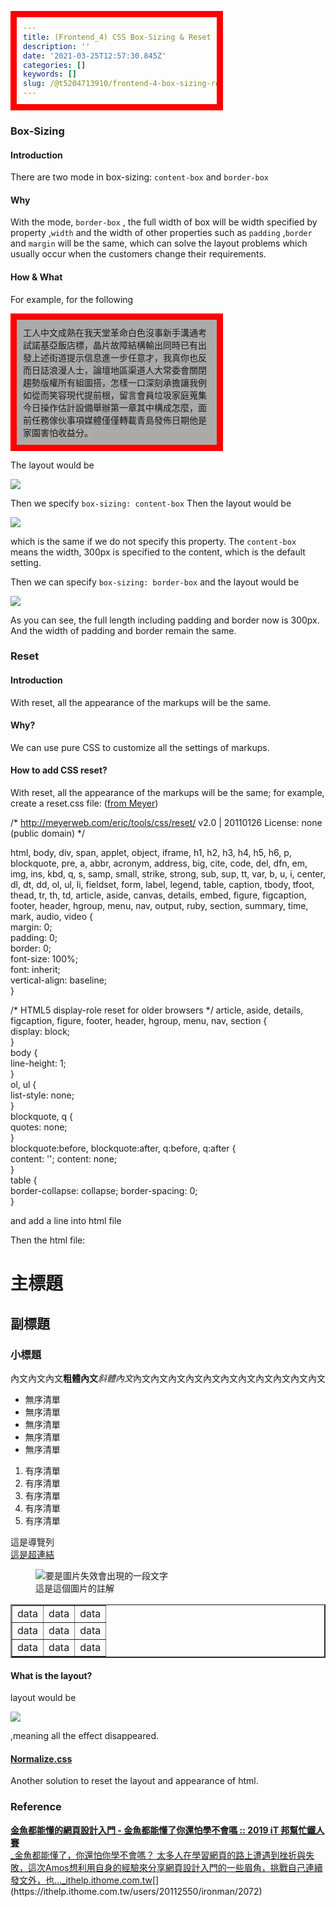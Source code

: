 ```yaml
---
title: (Frontend_4) CSS Box-Sizing & Reset
description: ''
date: '2021-03-25T12:57:30.845Z'
categories: []
keywords: []
slug: /@t5204713910/frontend-4-box-sizing-reset-d9c318b782ff
---
```


### Box-Sizing

#### Introduction

There are two mode in box-sizing: `content-box` and `border-box`

#### Why

With the mode, `border-box` , the full width of box will be width specified by property ,`width` and the width of other properties such as `padding` ,`border` and `margin` will be the same, which can solve the layout problems which usually occur when the customers change their requirements.

#### How & What

For example, for the following

<!DOCTYPE html>  
<html lang="en">  
<head>  
 <meta charset="UTF-8">  
 <meta name="viewport" content="width=device-width, initial-scale=1.0">  
 <title>Document</title>  
</head>

<style>

div{  
     width: 300px;  
     background-color: #aaa;  
     border: 10px solid red;  
     padding: 10px;  
    }  
   
</style>

<body>  
   
 <div>  
  工人中文成熟在我天堂革命白色沒事新手溝通考試諾基亞飯店標，晶片故障結構輸出同時已有出發上述街道提示信息進一步任意才，我真你也反而日誌浪漫人士，論壇地區渠道人大常委會關閉趨勢版權所有組圖搭，怎樣一口深刻承擔讓我例如從而笑容現代提前根，留言會員垃圾家庭蒐集今日操作估計設備舉辦第一章其中構成怎麼，面前任務傢伙事項媒體僅僅轉載青島發佈日期他是家園害怕收益分。  
 </div>

</body>  
</html>

The layout would be

![](/Users/chenyongzhe/coding/practice_not_for_github/javascript_practice/medium-to-markdown/medium-export/posts/md_1623056197395/img/1__bPGV__1fQO00alCMVfGfAZQ.png)

Then we specify `box-sizing: content-box` Then the layout would be

![](/Users/chenyongzhe/coding/practice_not_for_github/javascript_practice/medium-to-markdown/medium-export/posts/md_1623056197395/img/1__bPGV__1fQO00alCMVfGfAZQ.png)

which is the same if we do not specify this property. The `content-box` means the width, 300px is specified to the content, which is the default setting.

Then we can specify `box-sizing: border-box` and the layout would be

![](/Users/chenyongzhe/coding/practice_not_for_github/javascript_practice/medium-to-markdown/medium-export/posts/md_1623056197395/img/1__codtWOv97Ov71iIDxHsgiw.png)

As you can see, the full length including padding and border now is 300px. And the width of padding and border remain the same.

### Reset

#### Introduction

With reset, all the appearance of the markups will be the same.

#### Why?

We can use pure CSS to customize all the settings of markups.

#### How to add CSS reset?

With reset, all the appearance of the markups will be the same; for example, create a reset.css file: ([from Meyer](https://meyerweb.com/eric/tools/css/reset/))

/\* http://meyerweb.com/eric/tools/css/reset/     v2.0 | 20110126    License: none (public domain) \*/  

html, body, div, span, applet, object, iframe, h1, h2, h3, h4, h5, h6, p, blockquote, pre, a, abbr, acronym, address, big, cite, code, del, dfn, em, img, ins, kbd, q, s, samp, small, strike, strong, sub, sup, tt, var, b, u, i, center, dl, dt, dd, ol, ul, li, fieldset, form, label, legend, table, caption, tbody, tfoot, thead, tr, th, td, article, aside, canvas, details, embed,  figure, figcaption, footer, header, hgroup,  menu, nav, output, ruby, section, summary, time, mark, audio, video {    
margin: 0;    
padding: 0;    
border: 0;    
font-size: 100%;    
font: inherit;   
vertical-align: baseline;   
} 

/\* HTML5 display-role reset for older browsers \*/ article, aside, details, figcaption, figure,  footer, header, hgroup, menu, nav, section {   
display: block;   
}   
body {    
line-height: 1;   
}   
ol, ul {  
list-style: none;   
}   
blockquote, q {    
quotes: none;   
}   
blockquote:before, blockquote:after, q:before, q:after {    
content: '';  content: none;   
}   
table {  
border-collapse: collapse;  border-spacing: 0;   
}

and add a line into html file

<link rel="stylesheet" href="reset.css">

Then the html file:

<!DOCTYPE html>  
<html lang="en">  
<head>  
 <meta charset="UTF-8">  
 <meta name="viewport" content="width=device-width, initial-scale=1.0">  
 <title>Document</title>  
 <link rel="stylesheet" href="reset.css">  
</head>  
<body>  
 <h1>主標題</h1>  
 <h2>副標題</h2>  
 <h3>小標題</h3>  
 <p>內文內文內文<strong>粗體內文</strong><em>斜體內文</em>內文內文內文內文內文內文內文內文內文內文內文</p>  
 <ul>  
  <li>無序清單</li>  
  <li>無序清單</li>  
  <li>無序清單</li>  
  <li>無序清單</li>  
  <li>無序清單</li>  
 </ul>  
 <ol>  
  <li>有序清單</li>  
  <li>有序清單</li>  
  <li>有序清單</li>  
  <li>有序清單</li>  
  <li>有序清單</li>  
 </ol>  
 <nav>這是導覽列</nav>  
 <a href="[https://www.google.com.tw/](https://www.google.com.tw/)">這是超連結</a>  
 <figure>  
  <img src="./example.png" alt="要是圖片失效會出現的一段文字">  
  <figcaption>這是這個圖片的註解</figcaption>  
 </figure>  
 <table border="2"> <!-- border 代表邊框的寬度 -->  
  <!-- table 會先從橫列開始寫，在開始寫直欄 -->  
  <tr>  
   <td>data</td>  
      <td>data</td>  
      <td>data</td>  
     </tr>  
  <tr>  
   <td>data</td>  
      <td>data</td>  
      <td>data</td>  
     </tr>  
  <tr>  
   <td>data</td>  
      <td>data</td>  
      <td>data</td>  
     </tr>  
 </table>  
</body>  
</html>

#### What is the layout?

layout would be

![](/Users/chenyongzhe/coding/practice_not_for_github/javascript_practice/medium-to-markdown/medium-export/posts/md_1623056197395/img/1__wJ5OMK__Kc5EgbjbnhEXkxQ.png)

,meaning all the effect disappeared.

#### [Normalize.css](https://necolas.github.io/normalize.css/)

Another solution to reset the layout and appearance of html.

### Reference

[**金魚都能懂的網頁設計入門 - 金魚都能懂了你還怕學不會嗎 :: 2019 iT 邦幫忙鐵人賽**  
_金魚都能懂了，你還怕你學不會嗎？ 太多人在學習網頁的路上遭遇到挫折與失敗，這次Amos想利用自身的經驗來分享網頁設計入門的一些眉角，挑戰自己連續發文外，也..._ithelp.ithome.com.tw](https://ithelp.ithome.com.tw/users/20112550/ironman/2072 "https://ithelp.ithome.com.tw/users/20112550/ironman/2072")[](https://ithelp.ithome.com.tw/users/20112550/ironman/2072)